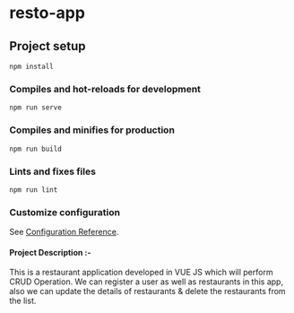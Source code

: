 # resto-app

## Project setup
```
npm install
```

### Compiles and hot-reloads for development
```
npm run serve
```

### Compiles and minifies for production
```
npm run build
```

### Lints and fixes files
```
npm run lint
```

### Customize configuration
See [Configuration Reference](https://cli.vuejs.org/config/).


#### Project Description :- 
This is a restaurant application developed in VUE JS  which will perform CRUD Operation. We can register a user as well as restaurants in this app, also we can update the details of restaurants & delete the restaurants  from the list.

